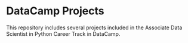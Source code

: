 # DataCamp Projects

This repository includes several projects included in the Associate Data Scientist in Python Career Track in DataCamp.
